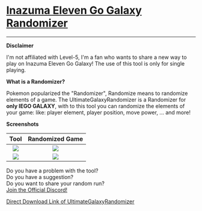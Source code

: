 # [Inazuma Eleven Go Galaxy Randomizer](https://github.com/Tiniifan/UltimateGalaxyRandomizer/releases/tag/1.0.0.2)
___________________________________________________________________________
**Disclaimer**

I'm not affiliated with Level-5, I'm a fan who wants to share a new way to play on Inazuma Eleven Go Galaxy!
The use of this tool is only for single playing.

**What is a Randomizer?**

Pokemon popularized the "Randomizer", Randomize means to randomize elements of a game.
The UltimateGalaxyRandomizer is a Randomizer for **only IEGO GALAXY**, with to this tool you can randomize the elements of your game:
like: player element, player position, move power, ... and more!

**Screenshots**

Tool| Randomized Game
:-------------------------:|:------------------------:
![](https://i.imgur.com/rNCjZtr.png)  |  ![](https://i.imgur.com/H6LfnKf.png)
![](https://i.imgur.com/3WGN5dn.png)  |  ![](https://i.imgur.com/gGSmqIW.png)

Do you have a problem with the tool? <br/>
Do you have a suggestion? <br/>
Do you want to share your random run? <br/>
[Join the Official Discord!](https://discord.gg/3wKp5ZxA9N)

[Direct Download Link of UltimateGalaxyRandomizer](https://github.com/Tiniifan/UltimateGalaxyRandomizer/releases/download/1.0.0.2/UltimateGalaxyRandomizer.exe)


